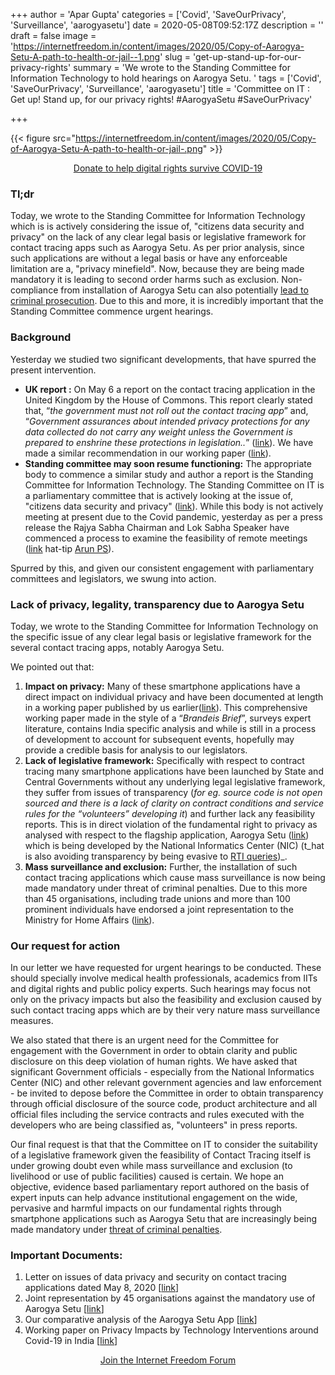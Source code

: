 +++
author = 'Apar Gupta'
categories = ['Covid', 'SaveOurPrivacy', 'Surveillance', 'aarogyasetu']
date = 2020-05-08T09:52:17Z
description = ''
draft = false
image = 'https://internetfreedom.in/content/images/2020/05/Copy-of-Aarogya-Setu-A-path-to-health-or-jail--1.png'
slug = 'get-up-stand-up-for-our-privacy-rights'
summary = 'We wrote to the Standing Committee for Information Technology to hold hearings on Aarogya Setu. '
tags = ['Covid', 'SaveOurPrivacy', 'Surveillance', 'aarogyasetu']
title = 'Committee on IT : Get up! Stand up, for our privacy rights! #AarogyaSetu #SaveOurPrivacy'

+++




{{< figure src="https://internetfreedom.in/content/images/2020/05/Copy-of-Aarogya-Setu-A-path-to-health-or-jail-.png" >}}

<div style="text-align:center;">
    <a href="https://internetfreedom.in/covid-19-fundraiser/" class="button">Donate to help digital rights survive COVID-19</a>
</div>

### Tl;dr

Today, we wrote to the Standing Committee for Information Technology which is is actively considering the issue of, "citizens data security and privacy" on the lack of any clear legal basis or legislative framework for contact tracing apps such as Aarogya Setu. As per prior analysis, since such applications are without a legal basis or have any enforceable limitation are a, "privacy minefield". Now, because they are being made mandatory it is leading to second order harms such as exclusion. Non-compliance from installation of Aarogya Setu can also potentially [lead to criminal prosecution](https://internetfreedom.in/we-contest-the-noida-authorities-direction-that-may-make-aarogya-setu-a-path-to-jail/). Due to this and more, it is incredibly important that the Standing Committee commence urgent hearings.

### Background

Yesterday we studied two significant developments, that have spurred the present intervention.

* **UK report :** On May 6 a report on the contact tracing application in the United Kingdom by the House of Commons. This report clearly stated that, “_the government must not roll out the contact tracing app_” and, “_Government assurances about intended privacy protections for any data collected do not carry any weight unless the Government is prepared to enshrine these protections in legislation.._” ([link](https://publications.parliament.uk/pa/jt5801/jtselect/jtrights/343/343.pdf)). We have made a similar recommendation in our working paper ([link](https://internetfreedom.in/a-comprehensive-look-at-covid-surveillance-and-privacy-in-india/)).
* **Standing committee may soon resume functioning:** The appropriate body to commence a similar study and author a report  is the Standing Committee for Information Technology. The Standing Committee on IT is a parliamentary committee that is actively looking at the issue of, "citizens data security and privacy" ([link](http://164.100.47.194/Loksabha/Committee/CommitteeInformation.aspx?comm_code=18&tab=1)). While this body is not actively meeting at present due to the Covid pandemic, yesterday as per a press release the Rajya Sabha Chairman and Lok Sabha Speaker have commenced a process to examine the feasibility of remote meetings ([link](https://inbministry.blogspot.com/2020/05/rs-chairman-and-ls-speaker-discuss.html) hat-tip [Arun PS](https://twitter.com/policychettan/status/1258414472508538881)).

Spurred by this, and given our consistent engagement with parliamentary committees and legislators, we swung into action.

### Lack of privacy, legality, transparency due to Aarogya Setu

Today, we wrote to the Standing Committee for Information Technology on the specific issue of any clear legal basis or legislative framework for the several contact tracing apps, notably Aarogya Setu.

We pointed out that:

1. **Impact on privacy:** Many of these smartphone applications have a direct impact on individual privacy and have been documented at length in a working paper published by us earlier([link](https://internetfreedom.in/a-comprehensive-look-at-covid-surveillance-and-privacy-in-india/)). This comprehensive working paper made in the style of a “_Brandeis Brief_”, surveys expert literature, contains India specific analysis and while is still in a process of development to account for subsequent events, hopefully may provide a credible basis for analysis to our legislators.
2. **Lack of legislative framework:** Specifically with respect to contract tracing many smartphone applications have been launched by State and Central Governments without any underlying legal legislative framework, they suffer from issues of transparency (_for eg. source code is not open sourced and there is a lack of clarity on contract conditions and service rules for the “volunteers” developing it_) and further lack any feasibility reports. This is in direct violation of the fundamental right to privacy as analysed with respect to the flagship application, Aarogya Setu ([link](https://internetfreedom.in/is-aarogya-setu-privacy-first-nope-but-it-could-be-if-the-government-wanted/)) which is being developed by the National Informatics Center (NIC) (t_hat is also avoiding transparency by being evasive to [RTI queries](https://twitter.com/internetfreedom/status/1258393390758031363))_.
3. **Mass surveillance and exclusion:** Further, the installation of such contact tracing applications which cause mass surveillance is now being made mandatory under threat of criminal penalties. Due to this more than 45 organisations, including trade unions and more than 100 prominent individuals have endorsed a joint representation to the Ministry for Home Affairs ([link](https://internetfreedom.in/45-organizations-and-105-prominent-individuals-push-back-against-the-coercion-of-aarogya-setu/)).

### Our request for action

In our letter we have requested for urgent hearings to be conducted. These should specially involve medical health professionals, academics from IITs and digital rights and public policy experts. Such hearings may focus not only on the privacy impacts but also the feasibility and exclusion caused by such contact tracing apps which are by their very nature mass surveillance measures.

We also stated that there is an urgent need for the Committee for engagement with the Government in order to obtain clarity and public disclosure on this deep violation of human rights. We have asked that significant Government officials - especially from the National Informatics Center (NIC) and other relevant government agencies and law enforcement - be invited to depose before the Committee in order to obtain transparency through official disclosure of the source code, product architecture and all official files including the service contracts and rules executed with the developers who are being classified as, "volunteers" in press reports.

Our final request is that that the Committee on IT to consider the suitability of a legislative framework given the feasibility of Contact Tracing itself is under growing doubt even while mass surveillance and exclusion (to livelihood or use of public facilities) caused is certain. We hope an objective, evidence based parliamentary report authored on the basis of expert inputs can help advance institutional engagement on the wide, pervasive and harmful impacts on our fundamental rights through smartphone applications such as Aarogya Setu that are increasingly being made mandatory under [threat of criminal penalties](https://internetfreedom.in/we-contest-the-noida-authorities-direction-that-may-make-aarogya-setu-a-path-to-jail/).

### Important Documents:

1. Letter on issues of data privacy and security on contact tracing applications dated May 8, 2020 [[link](https://drive.google.com/file/d/1sowQ6eVL3th_jeFlD_n7-Q1Zq1CXavJB/view?usp=sharing)]
2. Joint representation by 45 organisations against the mandatory use of Aarogya Setu [[link](https://internetfreedom.in/45-organizations-and-105-prominent-individuals-push-back-against-the-coercion-of-aarogya-setu/)]
3. Our comparative analysis of the Aarogya Setu App [[link](https://internetfreedom.in/is-aarogya-setu-privacy-first-nope-but-it-could-be-if-the-government-wanted/)]
4. Working paper on Privacy Impacts by Technology Interventions around Covid-19 in India [[link](https://internetfreedom.in/a-comprehensive-look-at-covid-surveillance-and-privacy-in-india/)]



<div style="text-align:center;">
    <a href="https://forum.internetfreedom.in/" class="button">Join the Internet Freedom Forum</a>
</div>



